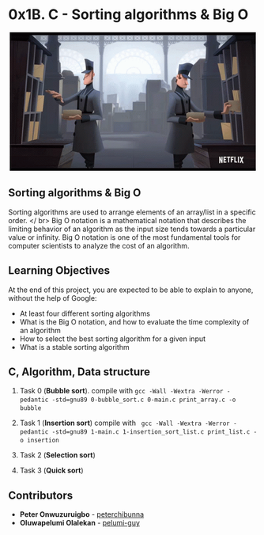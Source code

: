 # 0x1B. C - Sorting algorithms & Big O

<p align="center"><img src="sorting-letters-sorting.gif" /></p>

## Sorting algorithms & Big O

Sorting algorithms are used to arrange elements of an array/list in a specific order. </ br>
Big O notation is a mathematical notation that describes the limiting behavior of an algorithm as the input size tends towards a particular value or infinity. Big O notation is one of the most fundamental tools for computer scientists to analyze the cost of an algorithm.

## Learning Objectives

At the end of this project, you are expected to be able to explain to anyone, without the help of Google:

- At least four different sorting algorithms
- What is the Big O notation, and how to evaluate the time complexity of an algorithm
- How to select the best sorting algorithm for a given input
- What is a stable sorting algorithm

## C, Algorithm, Data structure

1. Task 0 (**Bubble sort**). compile
   with `gcc -Wall -Wextra -Werror -pedantic -std=gnu89 0-bubble_sort.c 0-main.c print_array.c -o bubble`
2. Task 1 (**Insertion sort**) compile
   with ` gcc -Wall -Wextra -Werror -pedantic -std=gnu89 1-main.c 1-insertion_sort_list.c print_list.c -o insertion`
3. Task 2 (**Selection sort**)

4. Task 3 (**Quick sort**)

## Contributors

- **Peter Onwuzuruigbo** - [peterchibunna](https://github.com/peterchibunna)
- **Oluwapelumi Olalekan** - [pelumi-guy](https://github.com/pelumi-guy)
